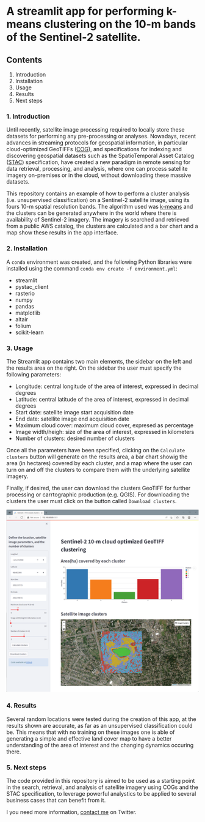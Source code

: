 # A streamlit app for performing k-means clustering on the 10-m bands of the Sentinel-2 satellite.
## Contents
1. Introduction
2. Installation
3. Usage
4. Results
5. Next steps

### 1. Introduction
Until recently, satellite image processing required to locally store these datasets for performing any pre-processing or analyses. Nowadays, recent advances in streaming protocols for geospatial information, in particular cloud-optimized GeoTIFFs ([COG](https://www.cogeo.org/)), and specifications for indexing and discovering geospatial datasets such as the SpatioTemporal Asset Catalog ([STAC](https://stacspec.org/)) specification, have created a new paradigm in remote sensing for data retrieval, processing, and analysis, where one can process satellite imagery on-premises or in the cloud, without downloading these massive datasets.

This repository contains an example of how to perform a cluster analysis (i.e. unsupervised classification) on a Sentinel-2 satellite image, using its fours 10-m spatial resolution bands. The algorithm used was [k-means](https://en.wikipedia.org/wiki/K-means_clustering) and the clusters can be generated anywhere in the world where there is availability of Sentinel-2 imagery. The imagery is searched and retrieved from a public AWS catalog, the clusters are calculated and a bar chart and a map show these results in the app interface.

### 2. Installation
A `conda` environment was created, and the following Python libraries were installed using the command `conda env create -f environment.yml`:
- streamlit
- pystac_client
- rasterio
- numpy
- pandas
- matplotlib
- altair
- folium
- scikit-learn

### 3. Usage
The Streamlit app contains two main elements, the sidebar on the left and the results area on the right. On the sidebar the user must specify the following parameters:
- Longitude:            central longitude of the area of interest, expressed in decimal degrees
- Latitude:             central latitude of the area of interest, expressed in decimal degrees
- Start date:           satellite image start acquisition date   
- End date:             satellite image end acquisition date
- Maximum cloud cover:  maximum cloud cover, expresed as percentage
- Image width/heigh:    size of the area of interest, expressed in kilometers
- Number of clusters:   desired number of clusters

Once all the parameters have been specified, clicking on the `Calculate clusters` button will generate on the results area, a bar chart showig the area (in hectares) covered by each cluster, and a map where the user can turn on and off the clusters to compare them with the underlying satellite imagery.

Finally, if desired, the user can download the clusters GeoTIFF for further processing or carrtographic production (e.g. QGIS). For downloading the clusters the user must click on the button called `Download clusters`.

![](etc/app.png)

### 4. Results
Several random locations were tested during the creation of this app, at the results shown are accurate, as far as an unsupervised classification could be. This means that with no training on these images one is able of generating a simple and effective land cover map to have a better understanding of the area of interest and the changing dynamics occuring there.

### 5. Next steps
The code provided in this repository is aimed to be used as a starting point in the search, retrieval, and analysis of satellite imagery using COGs and the STAC specification, to leverage powerful analystics to be applied to several business cases that can benefit from it.

I you need more information, [contact me](https://twitter.com/julionovoa_) on Twitter.